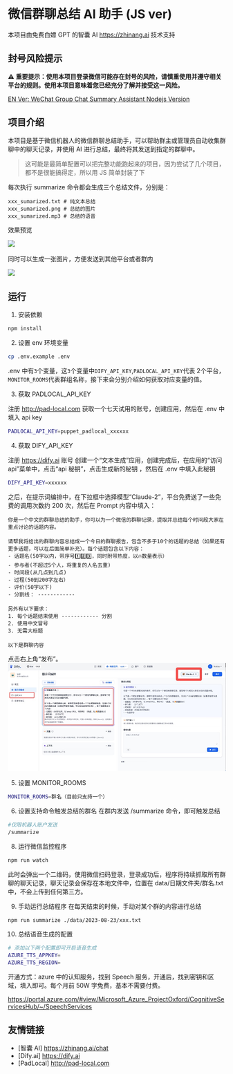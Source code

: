 # 微信群聊总结 AI 助手 (JS ver)

本项目由免费白嫖 GPT 的智囊 AI https://zhinang.ai 技术支持

## 封号风险提示

⚠️ **重要提示：使用本项目登录微信可能存在封号的风险，请慎重使用并遵守相关平台的规则。使用本项目意味着您已经充分了解并接受这一风险。**



[EN Ver: WeChat Group Chat Summary Assistant Nodejs Version](./README_EN.md)

## 项目介绍

本项目是基于微信机器人的微信群聊总结助手，可以帮助群主或管理员自动收集群聊中的聊天记录，并使用 AI 进行总结，最终将其发送到指定的群聊中。

> 这可能是最简单配置可以把完整功能跑起来的项目，因为尝试了几个项目，都不是很能搞得定，所以用 JS 简单封装了下

每次执行 summarize 命令都会生成三个总结文件，分别是：

```
xxx_sumarized.txt # 纯文本总结
xxx_sumarized.png # 总结的图片
xxx_sumarized.mp3 # 总结的语音
```

效果预览

<img src="https://github.com/aoao-eth/wechat-summarize-bot/assets/897401/f3220210-3b7e-411f-8e2e-801f82a0b5da" width="300" />

同时可以生成一张图片，方便发送到其他平台或者群内

<img src="https://github.com/aoao-eth/wechat-ai-summarize-bot/assets/897401/3f9f37c0-26b4-4ae2-9593-c2e0edcc47fe" width="300" />

## 运行

1. 安装依赖

```bash
npm install
```

2. 设置 env 环境变量

```bash
cp .env.example .env
```

.env 中有`3`个变量，这`3`个变量中`DIFY_API_KEY`,`PADLOCAL_API_KEY`代表
2个平台，`MONITOR_ROOMS`代表群组名称，接下来会分别介绍如何获取对应变量的值。

3. 获取 PADLOCAL_API_KEY

注册 http://pad-local.com 获取一个七天试用的账号，创建应用，然后在 .env 中填入 api key

```bash
PADLOCAL_API_KEY=puppet_padlocal_xxxxxx
```

4. 获取 DIFY_API_KEY

注册 https://dify.ai 账号
创建一个“文本生成”应用，创建完成后，在应用的“访问 api”菜单中，点击“api 秘钥”，点击生成新的秘钥 ，然后在 .env 中填入此秘钥

```bash
DIFY_API_KEY=xxxxxx
```

之后，在提示词编排中，在下拉框中选择模型“Claude-2”，平台免费送了一些免费的调用次数约 200 次，然后在 Prompt 内容中填入：

```
你是一个中文的群聊总结的助手，你可以为一个微信的群聊记录，提取并总结每个时间段大家在重点讨论的话题内容。

请帮我将给出的群聊内容总结成一个今日的群聊报告，包含不多于10个的话题的总结（如果还有更多话题，可以在后面简单补充）。每个话题包含以下内容：
- 话题名(50字以内，带序号1️⃣2️⃣3️⃣，同时附带热度，以🔥数量表示）
- 参与者(不超过5个人，将重复的人名去重)
- 时间段(从几点到几点)
- 过程(50到200字左右）
- 评价(50字以下)
- 分割线： ------------

另外有以下要求：
1. 每个话题结束使用 ------------ 分割
2. 使用中文冒号
3. 无需大标题

以下是群聊内容
```

点击右上角“发布”。
![](./static/1.jpg)

5. 设置 MONITOR_ROOMS
```bash
MONITOR_ROOMS=群名（目前只支持一个）
```

6. 设置支持命令触发总结的群名
   在群内发送 /summarize 命令，即可触发总结

```bash
#仅限机器人账户发送
/summarize
```

8. 运行微信监控程序

```bash
npm run watch
```

此时会弹出一个二维码，使用微信扫码登录，登录成功后，程序将持续抓取所有群聊的聊天记录，聊天记录会保存在本地文件中，位置在 data/日期文件夹/群名.txt 中，不会上传到任何第三方。

9. 手动运行总结程序
   在每天结束的时候，手动对某个群的内容进行总结

```bash
npm run summarize ./data/2023-08-23/xxx.txt
```

10. 总结语音生成的配置

```bash
# 添加以下两个配置即可开启语音生成
AZURE_TTS_APPKEY=
AZURE_TTS_REGION=
```

开通方式：azure 中的认知服务，找到 Speech 服务，开通后，找到密钥和区域，填入即可。每个月前 50W 字免费，基本不需要付费。

https://portal.azure.com/#view/Microsoft_Azure_ProjectOxford/CognitiveServicesHub/~/SpeechServices

## 友情链接

- [智囊 AI] https://zhinang.ai/chat
- [Dify.ai] https://dify.ai
- [PadLocal] http://pad-local.com
